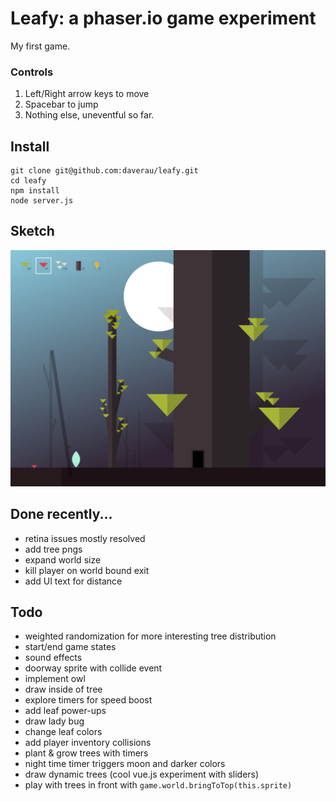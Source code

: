 # Leafy: a phaser.io game experiment

My first game.

### Controls
1. Left/Right arrow keys to move
2. Spacebar to jump
3. Nothing else, uneventful so far.

## Install
```
git clone git@github.com:daverau/leafy.git
cd leafy
npm install
node server.js
```

## Sketch
<img src="https://raw.githubusercontent.com/daverau/leafy/master/sketches/night.png">

## Done recently...
- retina issues mostly resolved
- add tree pngs
- expand world size
- kill player on world bound exit
- add UI text for distance

## Todo
- weighted randomization for more interesting tree distribution
- start/end game states
- sound effects
- doorway sprite with collide event
- implement owl
- draw inside of tree
- explore timers for speed boost
- add leaf power-ups
- draw lady bug
- change leaf colors
- add player inventory collisions
- plant & grow trees with timers
- night time timer triggers moon and darker colors
- draw dynamic trees (cool vue.js experiment with sliders)
- play with trees in front with `game.world.bringToTop(this.sprite)`